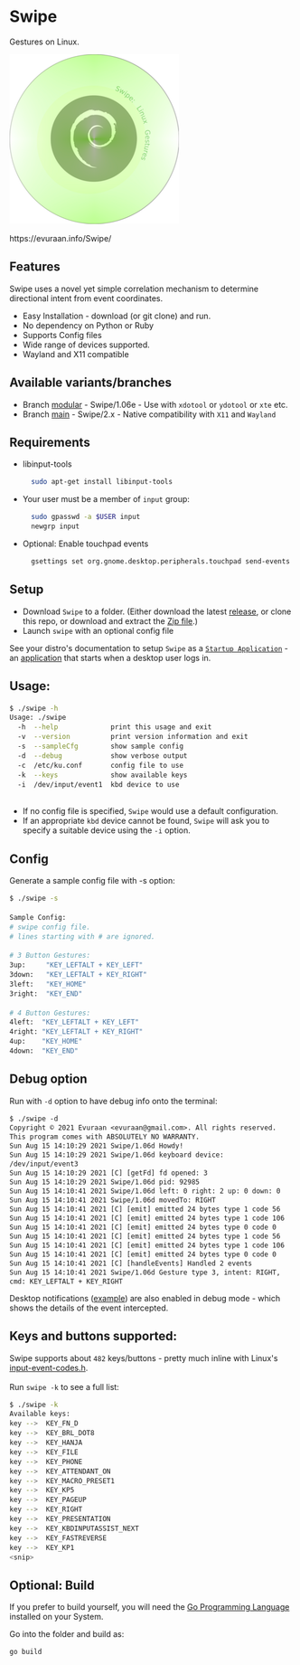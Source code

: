 # Swipe
Gestures on Linux. 

![Swipe](./images/Swipe_300x300.png)
<p>https://evuraan.info/Swipe/ 

## Features
Swipe uses a novel yet simple correlation mechanism to determine directional intent from event coordinates.
- Easy Installation - download (or git clone) and run. 
- No dependency on Python or Ruby
- Supports Config files
- Wide range of devices supported. 
- Wayland and X11 compatible
## Available variants/branches 
- Branch [modular](https://github.com/evuraan/Swipe/tree/modular) - Swipe/1.06e - Use with `xdotool` or `ydotool` or `xte` etc. 
- Branch [main](https://github.com/evuraan/Swipe) - Swipe/2.x - Native compatibility with `X11` and `Wayland` 
  
## Requirements 
- libinput-tools  
  ```bash 
    sudo apt-get install libinput-tools 
   ```
- Your user must be a member of `input` group:
  ```bash 
    sudo gpasswd -a $USER input
    newgrp input
    ```
- Optional: Enable touchpad events
  ```bash
    gsettings set org.gnome.desktop.peripherals.touchpad send-events enabled
     ```
## Setup
- Download `Swipe` to a folder. (Either download the latest [release](https://github.com/evuraan/Swipe/releases/download/1.06d/swipe), or clone this repo, or download and extract the <a href="https://github.com/evuraan/Swipe/archive/refs/heads/main.zip">Zip file</a>.)
- Launch `swipe` with an optional config file 

See your distro's documentation to setup `Swipe` as a [`Startup Application`](./images/Startup.png) - an [application](./images/Startup.png) that starts when a desktop user logs in. 

## Usage:

```bash
$ ./swipe -h
Usage: ./swipe
  -h  --help             print this usage and exit
  -v  --version          print version information and exit
  -s  --sampleCfg        show sample config
  -d  --debug            show verbose output
  -c  /etc/ku.conf       config file to use 
  -k  --keys             show available keys
  -i  /dev/input/event1  kbd device to use
  
```
- If no config file is specified, `Swipe` would use a default configuration. 
- If an appropriate `kbd` device cannot be found, `Swipe` will ask you to specify a suitable device using the `-i` option.

## Config
Generate a sample config file with  -s option:

```bash
$ ./swipe -s

Sample Config: 
# swipe config file.
# lines starting with # are ignored. 

# 3 Button Gestures:
3up:     "KEY_LEFTALT + KEY_LEFT"
3down:   "KEY_LEFTALT + KEY_RIGHT"
3left:   "KEY_HOME"
3right:  "KEY_END"

# 4 Button Gestures:
4left:  "KEY_LEFTALT + KEY_LEFT"
4right: "KEY_LEFTALT + KEY_RIGHT"
4up:    "KEY_HOME"
4down:  "KEY_END"

```
## Debug option
Run with `-d` option to have debug info onto the terminal:
```bash$ ./swipe -c swipe.conf -d 
$ ./swipe -d
Copyright © 2021 Evuraan <evuraan@gmail.com>. All rights reserved.
This program comes with ABSOLUTELY NO WARRANTY.
Sun Aug 15 14:10:29 2021 Swipe/1.06d Howdy!
Sun Aug 15 14:10:29 2021 Swipe/1.06d keyboard device: /dev/input/event3
Sun Aug 15 14:10:29 2021 [C] [getFd] fd opened: 3
Sun Aug 15 14:10:29 2021 Swipe/1.06d pid: 92985
Sun Aug 15 14:10:41 2021 Swipe/1.06d left: 0 right: 2 up: 0 down: 0
Sun Aug 15 14:10:41 2021 Swipe/1.06d movedTo: RIGHT
Sun Aug 15 14:10:41 2021 [C] [emit] emitted 24 bytes type 1 code 56
Sun Aug 15 14:10:41 2021 [C] [emit] emitted 24 bytes type 1 code 106
Sun Aug 15 14:10:41 2021 [C] [emit] emitted 24 bytes type 0 code 0
Sun Aug 15 14:10:41 2021 [C] [emit] emitted 24 bytes type 1 code 56
Sun Aug 15 14:10:41 2021 [C] [emit] emitted 24 bytes type 1 code 106
Sun Aug 15 14:10:41 2021 [C] [emit] emitted 24 bytes type 0 code 0
Sun Aug 15 14:10:41 2021 [C] [handleEvents] Handled 2 events
Sun Aug 15 14:10:41 2021 Swipe/1.06d Gesture type 3, intent: RIGHT, cmd: KEY_LEFTALT + KEY_RIGHT

```
Desktop notifications ([example](./images/Debug.png)) are also enabled in debug mode - which shows the details of the event intercepted. 

## Keys and buttons supported:
Swipe supports about `482` keys/buttons - pretty much inline with Linux's [input-event-codes.h](https://github.com/torvalds/linux/blob/master/include/uapi/linux/input-event-codes.h). <br>  
Run `swipe -k` to see a full list:
```bash
$ ./swipe -k
Available keys:
key -->  KEY_FN_D
key -->  KEY_BRL_DOT8
key -->  KEY_HANJA
key -->  KEY_FILE
key -->  KEY_PHONE
key -->  KEY_ATTENDANT_ON
key -->  KEY_MACRO_PRESET1
key -->  KEY_KP5
key -->  KEY_PAGEUP
key -->  KEY_RIGHT
key -->  KEY_PRESENTATION
key -->  KEY_KBDINPUTASSIST_NEXT
key -->  KEY_FASTREVERSE
key -->  KEY_KP1
<snip>  
```

## Optional: Build 
If you prefer to build yourself, you will need the [Go Programming Language](https://golang.org/dl/) installed on your System. 

Go into the folder and build as: 
``` 
go build
```
